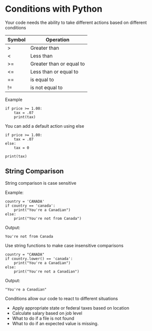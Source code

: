 # Conditions with Python

Your code needs the ability to take different actions based on different conditions

| Symbol | Operation |
| ------ | --------- |
| > | Greater than |
| < | Less than |
| >= | Greater than or equal to|
| <= | Less than or equal to |
| == | is equal to |
| != | is not equal to |

Example

```
if price >= 1.00:
    tax = .07
    print(tax)
```

You can add a default action using else

```
if price >= 1.00:
    tax = .07
else:
    tax = 0

print(tax)
```

## String Comparison

String comparison is case sensitive

Example:

```
country = 'CANADA'
if country == 'canada':
    print("You're a Canadian")
else:
    print("You're not from Canada")
```

Output:
```
You're not from Canada
```

Use string functions to make case insensitive comparisons

```
country = "CANADA"
if country.lower() == 'canada':
    print("You're a Canadian")
else:
    print("You're not a Canadian")
```

Output:
```
"You're a Canadian"
```

Conditions allow our code to react to different situations

- Apply appropriate state or federal taxes based on location
- Calculate salary based on job level
- What to do if a file is not found
- What to do if an expected value is missing.